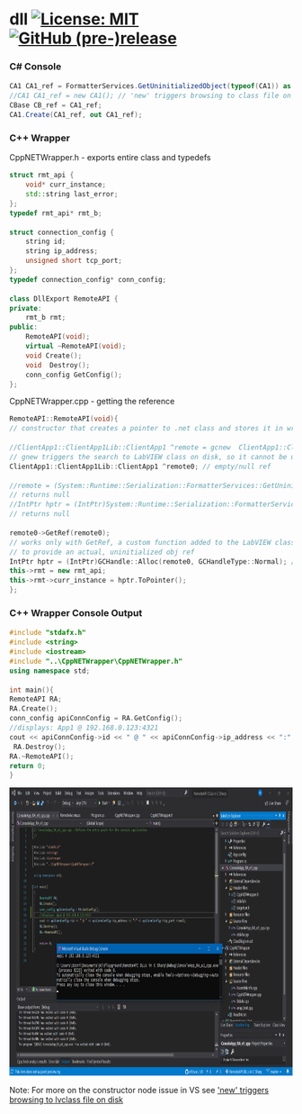 # dll [![License: MIT](https://img.shields.io/badge/License-MIT-blue.svg)](https://github.com/etfovac/dll/blob/master/LICENSE.md) [![GitHub (pre-)release](https://img.shields.io/badge/releases--yellow.svg)](https://github.com/etfovac/dll/releases)

### C# Console  
``` cs
CA1 CA1_ref = FormatterServices.GetUninitializedObject(typeof(CA1)) as CA1;
//CA1 CA1_ref = new CA1(); // 'new' triggers browsing to class file on disk
CBase CB_ref = CA1_ref;
CA1.Create(CA1_ref, out CA1_ref); 
``` 
### C++ Wrapper
CppNETWrapper.h - exports entire class and typedefs  
``` c++
struct rmt_api {
	void* curr_instance;
	std::string last_error;
};
typedef rmt_api* rmt_b;

struct connection_config {
	string id;
	string ip_address;
	unsigned short tcp_port;
};
typedef connection_config* conn_config;

class DllExport RemoteAPI {
private:
	rmt_b rmt;
public:
	RemoteAPI(void);
	virtual ~RemoteAPI(void);
	void Create();
	void  Destroy();
	conn_config GetConfig();
};
```  
CppNETWrapper.cpp - getting the reference
``` c++
RemoteAPI::RemoteAPI(void){	 
// constructor that creates a pointer to .net class and stores it in wrapper class

//ClientApp1::ClientApp1Lib::ClientApp1 ^remote = gcnew  ClientApp1::ClientApp1Lib::ClientApp1();  
// gnew triggers the search to LabVIEW class on disk, so it cannot be used
ClientApp1::ClientApp1Lib::ClientApp1 ^remote0; // empty/null ref  

//remote = (System::Runtime::Serialization::FormatterServices::GetUninitializedObject(remote0->GetType())); 	
// returns null  
//IntPtr hptr = (IntPtr)System::Runtime::Serialization::FormatterServices::GetUninitializedObject(remote->GetType()); 	
// returns null  
  
remote0->GetRef(remote0); 
// works only with GetRef, a custom function added to the LabVIEW class and exported to assembly  
// to provide an actual, uninitialized obj ref  
IntPtr hptr = (IntPtr)GCHandle::Alloc(remote0, GCHandleType::Normal); // class obj to handle, handle to pointer.
this->rmt = new rmt_api;
this->rmt->curr_instance = hptr.ToPointer();
};  
```
### C++ Wrapper Console Output
```c++
#include "stdafx.h"
#include <string>
#include <iostream>
#include "..\CppNETWrapper\CppNETWrapper.h"
using namespace std;

int main(){
RemoteAPI RA;
RA.Create();
conn_config apiConnConfig = RA.GetConfig(); 
//displays: App1 @ 192.168.0.123:4321
cout << apiConnConfig->id << " @ " << apiConnConfig->ip_address << ":" << apiConnConfig->tcp_port <<endl;
 RA.Destroy();
RA.~RemoteAPI();
return 0;
}
```
<img src="./graphics/CppNETWrapperDLL_ConsoleOutput.png" alt="CppNETWrapperDLL_ConsoleOutput" width="900" height="512">  

Note: For more on the constructor node issue in VS see <a href="https://github.com/etfovac/dll/issues/2#issue-673036198">'new' triggers browsing to lvclass file on disk</a>

